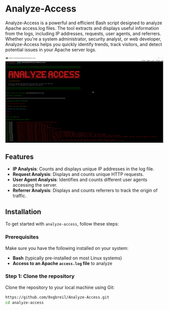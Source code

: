 # Analyze-Access

Analyze-Access is a powerful and efficient Bash script designed to analyze Apache access.log files. The tool extracts and displays useful information from the logs, including IP addresses, requests, user agents, and referrers. Whether you're a system administrator, security analyst, or web developer, Analyze-Access helps you quickly identify trends, track visitors, and detect potential issues in your Apache server logs.


![Analyze Access Screenshot 4](images/analyze-access8.png)


## Features

- **IP Analysis**: Counts and displays unique IP addresses in the log file.
- **Request Analysis**: Displays and counts unique HTTP requests.
- **User Agent Analysis**: Identifies and counts different user agents accessing the server.
- **Referrer Analysis**: Displays and counts referrers to track the origin of traffic.

## Installation

To get started with `analyze-access`, follow these steps:

### Prerequisites

Make sure you have the following installed on your system:
- **Bash** (typically pre-installed on most Linux systems)
- **Access to an Apache `access.log` file** to analyze

### Step 1: Clone the repository

Clone the repository to your local machine using Git:

```bash
https://github.com/0xgbreil/Analyze-Access.git
cd analyze-access
